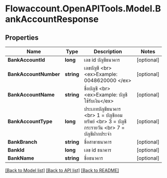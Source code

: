
# Flowaccount.OpenAPITools.Model.BankAccountResponse

## Properties

Name | Type | Description | Notes
------------ | ------------- | ------------- | -------------
**BankAccountId** | **long** | เลข id บัญชีธนาคาร | [optional] 
**BankAccountNumber** | **string** | เลขบัญชี &lt;br&gt; &lt;ex&gt;Example: 0048620000 &lt;/ex&gt; | [optional] 
**BankAccountName** | **string** | ชื่อบัญชี &lt;br&gt; &lt;ex&gt;Example: บัญชีใช้รับเงิน&lt;/ex&gt; | [optional] 
**BankAccountType** | **long** | ประเภทบัญชีธนาคาร &lt;br&gt; 1 &#x3D; บัญชีออมทรัพย์  &lt;br&gt; 3 &#x3D; บัญชีกระรายวัน &lt;br&gt; 7  &#x3D; บัญชีฝากประจำ | [optional] 
**BankBranch** | **string** | ชื่อสาขาธนาคาร | [optional] 
**BankId** | **long** | เลข id ธนาคาร | [optional] 
**BankName** | **string** | ชื่อธนาคาร | [optional] 

[[Back to Model list]](../README.md#documentation-for-models)
[[Back to API list]](../README.md#documentation-for-api-endpoints)
[[Back to README]](../README.md)

